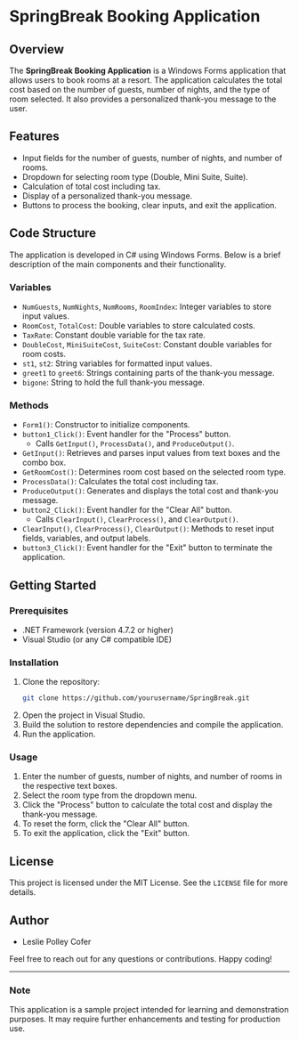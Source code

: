 # SpringBreak Booking Application

## Overview
The **SpringBreak Booking Application** is a Windows Forms application that allows users to book rooms at a resort. The application calculates the total cost based on the number of guests, number of nights, and the type of room selected. It also provides a personalized thank-you message to the user.

## Features
- Input fields for the number of guests, number of nights, and number of rooms.
- Dropdown for selecting room type (Double, Mini Suite, Suite).
- Calculation of total cost including tax.
- Display of a personalized thank-you message.
- Buttons to process the booking, clear inputs, and exit the application.

## Code Structure
The application is developed in C# using Windows Forms. Below is a brief description of the main components and their functionality.

### Variables
- `NumGuests`, `NumNights`, `NumRooms`, `RoomIndex`: Integer variables to store input values.
- `RoomCost`, `TotalCost`: Double variables to store calculated costs.
- `TaxRate`: Constant double variable for the tax rate.
- `DoubleCost`, `MiniSuiteCost`, `SuiteCost`: Constant double variables for room costs.
- `st1`, `st2`: String variables for formatted input values.
- `greet1` to `greet6`: Strings containing parts of the thank-you message.
- `bigone`: String to hold the full thank-you message.

### Methods
- `Form1()`: Constructor to initialize components.
- `button1_Click()`: Event handler for the "Process" button.
  - Calls `GetInput()`, `ProcessData()`, and `ProduceOutput()`.
- `GetInput()`: Retrieves and parses input values from text boxes and the combo box.
- `GetRoomCost()`: Determines room cost based on the selected room type.
- `ProcessData()`: Calculates the total cost including tax.
- `ProduceOutput()`: Generates and displays the total cost and thank-you message.
- `button2_Click()`: Event handler for the "Clear All" button.
  - Calls `ClearInput()`, `ClearProcess()`, and `ClearOutput()`.
- `ClearInput()`, `ClearProcess()`, `ClearOutput()`: Methods to reset input fields, variables, and output labels.
- `button3_Click()`: Event handler for the "Exit" button to terminate the application.

## Getting Started

### Prerequisites
- .NET Framework (version 4.7.2 or higher)
- Visual Studio (or any C# compatible IDE)

### Installation
1. Clone the repository:
    ```sh
    git clone https://github.com/yourusername/SpringBreak.git
    ```
2. Open the project in Visual Studio.
3. Build the solution to restore dependencies and compile the application.
4. Run the application.

### Usage
1. Enter the number of guests, number of nights, and number of rooms in the respective text boxes.
2. Select the room type from the dropdown menu.
3. Click the "Process" button to calculate the total cost and display the thank-you message.
4. To reset the form, click the "Clear All" button.
5. To exit the application, click the "Exit" button.

## License
This project is licensed under the MIT License. See the `LICENSE` file for more details.

## Author
- Leslie Polley Cofer

Feel free to reach out for any questions or contributions. Happy coding!

---

### Note
This application is a sample project intended for learning and demonstration purposes. It may require further enhancements and testing for production use.
